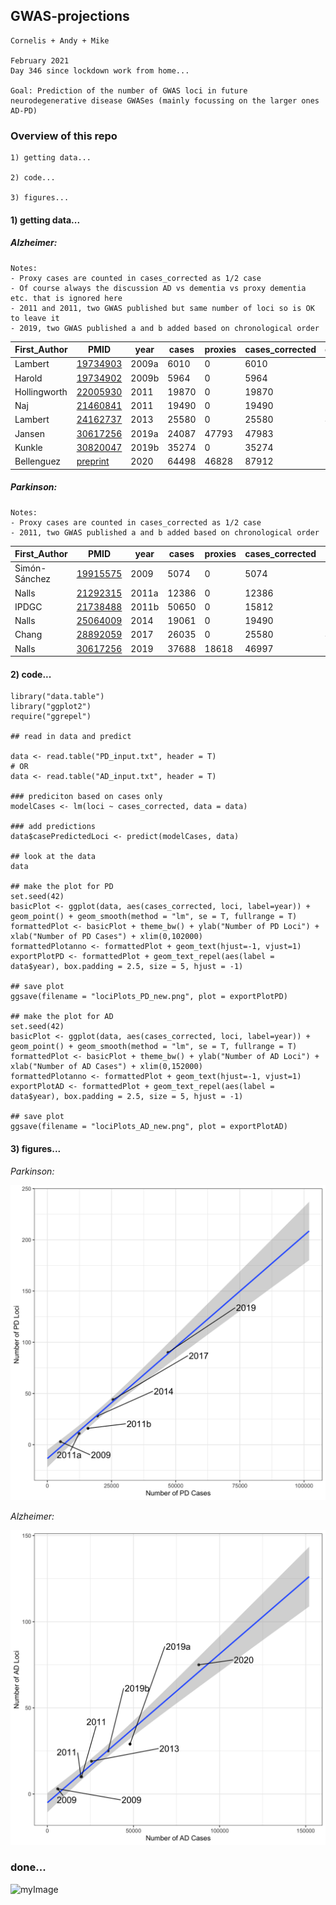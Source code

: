 ## GWAS-projections

```
Cornelis + Andy + Mike 

February 2021
Day 346 since lockdown work from home...

Goal: Prediction of the number of GWAS loci in future neurodegenerative disease GWASes (mainly focussing on the larger ones AD-PD)
```

### Overview of this repo

```
1) getting data...

2) code...

3) figures...
```


#### 1) getting data...


##### Alzheimer:

```
Notes: 
- Proxy cases are counted in cases_corrected as 1/2 case
- Of course always the discussion AD vs dementia vs proxy dementia etc. that is ignored here
- 2011 and 2011, two GWAS published but same number of loci so is OK to leave it 
- 2019, two GWAS published a and b added based on chronological order

```

| First_Author       | PMID | year | cases  | proxies | cases_corrected | controls | loci |
|--------------|------|------|--------|---------|-----------------|----------|------|
| Lambert      | [19734903](https://pubmed.ncbi.nlm.nih.gov/19734903/)   | 2009a | 6010   | 0       | 6010            | 8625     | 3    |
| Harold       | [19734902](https://pubmed.ncbi.nlm.nih.gov/19734902/)   | 2009b | 5964   | 0       | 5964            | 10188    | 3    |
| Hollingworth | [22005930](https://pubmed.ncbi.nlm.nih.gov/22005930/)   | 2011 | 19870  | 0       | 19870           | 39846    | 10   |
| Naj          | [21460841](https://pubmed.ncbi.nlm.nih.gov/21460841/)   | 2011 | 19490  | 0       | 19490           | 36770    | 10   |
| Lambert      | [24162737](https://pubmed.ncbi.nlm.nih.gov/24162737/)   | 2013 | 25580  | 0       | 25580           | 48466    | 19   |
| Jansen       | [30617256](https://pubmed.ncbi.nlm.nih.gov/30617256/)   | 2019a | 24087 | 47793   | 47983           | 383378  | 29   |
| Kunkle       | [30820047](https://pubmed.ncbi.nlm.nih.gov/30820047/)   | 2019b | 35274 | 0       | 35274           | 59163   | 25   |
| Bellenguez   | [preprint](https://www.medrxiv.org/content/10.1101/2020.10.01.20200659v2)   | 2020 | 64498 | 46828   | 87912          | 677663   | 75   |


		

##### Parkinson:

```
Notes: 
- Proxy cases are counted in cases_corrected as 1/2 case
- 2011, two GWAS published a and b added based on chronological order

```

| First_Author       | PMID | year | cases  | proxies | cases_corrected | controls | loci |
|--------------|------|------|--------|---------|-----------------|----------|------|
| Simón-Sánchez| [19915575](https://pubmed.ncbi.nlm.nih.gov/19915575/)   | 2009 | 5074   | 0       | 5074            | 8551     | 3    |
| Nalls       | [21292315](https://pubmed.ncbi.nlm.nih.gov/21292315/)   | 2011a | 12386  | 0      | 12386            | 21026    | 11    |
| IPDGC | [21738488](https://pubmed.ncbi.nlm.nih.gov/21738488/)   | 2011b | 50650  | 0       | 15812           | 21026    | 16   |
| Nalls          | [25064009](https://pubmed.ncbi.nlm.nih.gov/25064009/)   | 2014 | 19061  | 0       | 19490           | 100833    | 28   |
| Chang      | [28892059](https://pubmed.ncbi.nlm.nih.gov/28892059/)   | 2017 | 26035  | 0       | 25580           | 403190    | 44   |
| Nalls       | [30617256](https://pubmed.ncbi.nlm.nih.gov/30617256/)   | 2019 | 37688 | 18618   | 46997           | 1400000  | 90   |


#### 2) code...


```
library("data.table")
library("ggplot2")
require("ggrepel")

## read in data and predict

data <- read.table("PD_input.txt", header = T)
# OR
data <- read.table("AD_input.txt", header = T)

### prediciton based on cases only
modelCases <- lm(loci ~ cases_corrected, data = data)

### add predictions
data$casePredictedLoci <- predict(modelCases, data)

## look at the data
data

## make the plot for PD
set.seed(42)
basicPlot <- ggplot(data, aes(cases_corrected, loci, label=year)) + geom_point() + geom_smooth(method = "lm", se = T, fullrange = T)
formattedPlot <- basicPlot + theme_bw() + ylab("Number of PD Loci") + xlab("Number of PD Cases") + xlim(0,102000) 
formattedPlotanno <- formattedPlot + geom_text(hjust=-1, vjust=1)
exportPlotPD <- formattedPlot + geom_text_repel(aes(label = data$year), box.padding = 2.5, size = 5, hjust = -1) 

## save plot
ggsave(filename = "lociPlots_PD_new.png", plot = exportPlotPD)

## make the plot for AD
set.seed(42)
basicPlot <- ggplot(data, aes(cases_corrected, loci, label=year)) + geom_point() + geom_smooth(method = "lm", se = T, fullrange = T)
formattedPlot <- basicPlot + theme_bw() + ylab("Number of AD Loci") + xlab("Number of AD Cases") + xlim(0,152000) 
formattedPlotanno <- formattedPlot + geom_text(hjust=-1, vjust=1)
exportPlotAD <- formattedPlot + geom_text_repel(aes(label = data$year), box.padding = 2.5, size = 5, hjust = -1) 

## save plot
ggsave(filename = "lociPlots_AD_new.png", plot = exportPlotAD)

```


#### 3) figures...


*Parkinson:*

![alt text](https://github.com/neurogenetics/GWAS-projections/blob/main/lociPlots_PD_new.png)



*Alzheimer:*

![alt text](https://github.com/neurogenetics/GWAS-projections/blob/main/lociPlots_AD_new.png)





### done...

![myImage](https://media.giphy.com/media/XRB1uf2F9bGOA/giphy.gif)
